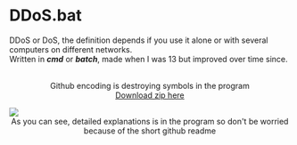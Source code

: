 # DDoS.bat

DDoS or DoS, the definition depends if you use it alone or with several computers on different networks.<br>
Written in ***cmd*** or ***batch***, made when I was 13 but improved over time since.<br>

<p align="center"><br>
  Github encoding is destroying symbols in the program<br>
  <a href="https://www.mediafire.com/file/c71mmk2kppz1njr/DDoS_3.4.zip/file">Download zip here </a>
</p>
<img src="https://i.ibb.co/ZMp5Vqp/Ska-rmavbild-2020-01-23-kl-20-49-56.png">

<center > As you can see, detailed explanations is in the program so don't be worried because of the short github readme</center>
